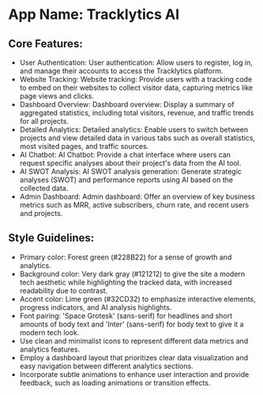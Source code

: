 # **App Name**: Tracklytics AI

## Core Features:

- User Authentication: User authentication: Allow users to register, log in, and manage their accounts to access the Tracklytics platform.
- Website Tracking: Website tracking: Provide users with a tracking code to embed on their websites to collect visitor data, capturing metrics like page views and clicks.
- Dashboard Overview: Dashboard overview: Display a summary of aggregated statistics, including total visitors, revenue, and traffic trends for all projects.
- Detailed Analytics: Detailed analytics: Enable users to switch between projects and view detailed data in various tabs such as overall statistics, most visited pages, and traffic sources.
- AI Chatbot: AI Chatbot: Provide a chat interface where users can request specific analyses about their project's data from the AI tool.
- AI SWOT Analysis: AI SWOT analysis generation: Generate strategic analyses (SWOT) and performance reports using AI based on the collected data.
- Admin Dashboard: Admin dashboard: Offer an overview of key business metrics such as MRR, active subscribers, churn rate, and recent users and projects.

## Style Guidelines:

- Primary color: Forest green (#228B22) for a sense of growth and analytics.
- Background color: Very dark gray (#121212) to give the site a modern tech aesthetic while highlighting the tracked data, with increased readability due to contrast.
- Accent color: Lime green (#32CD32) to emphasize interactive elements, progress indicators, and AI analysis highlights.
- Font pairing: 'Space Grotesk' (sans-serif) for headlines and short amounts of body text and 'Inter' (sans-serif) for body text to give it a modern tech look. 
- Use clean and minimalist icons to represent different data metrics and analytics features.
- Employ a dashboard layout that prioritizes clear data visualization and easy navigation between different analytics sections.
- Incorporate subtle animations to enhance user interaction and provide feedback, such as loading animations or transition effects.